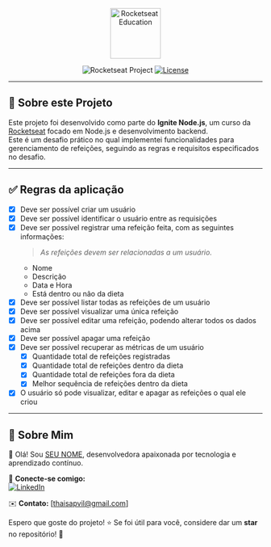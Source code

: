 <p align="center">
  <img alt="Rocketseat Education" src="https://avatars.githubusercontent.com/u/69590972?s=200&v=4" width="100px" />
</p>

<p align="center">
  <img src="https://img.shields.io/static/v1?label=Rocketseat&message=Education&color=8257e5&labelColor=202024" alt="Rocketseat Project" />
  <a href="LICENSE"><img  src="https://img.shields.io/static/v1?label=License&message=MIT&color=8257e5&labelColor=202024" alt="License"></a>
</p>

---

## 📌 Sobre este Projeto

Este projeto foi desenvolvido como parte do **Ignite Node.js**, um curso da [Rocketseat](https://www.rocketseat.com.br/) focado em Node.js e desenvolvimento backend.  
Este é um desafio prático no qual implementei funcionalidades para gerenciamento de refeições, seguindo as regras e requisitos especificados no desafio.

---

## ✅ Regras da aplicação

- [x] Deve ser possível criar um usuário
- [x] Deve ser possível identificar o usuário entre as requisições
- [x] Deve ser possível registrar uma refeição feita, com as seguintes informações:
  > *As refeições devem ser relacionadas a um usuário.*
  - Nome
  - Descrição
  - Data e Hora
  - Está dentro ou não da dieta
- [x] Deve ser possível listar todas as refeições de um usuário
- [x] Deve ser possível visualizar uma única refeição
- [x] Deve ser possível editar uma refeição, podendo alterar todos os dados acima
- [x] Deve ser possível apagar uma refeição
- [x] Deve ser possível recuperar as métricas de um usuário
  - [x] Quantidade total de refeições registradas
  - [x] Quantidade total de refeições dentro da dieta
  - [x] Quantidade total de refeições fora da dieta
  - [x] Melhor sequência de refeições dentro da dieta
- [x] O usuário só pode visualizar, editar e apagar as refeições o qual ele criou

---

<!--START_SECTION:footer-->

## 🚀 Sobre Mim

👋 Olá! Sou [SEU NOME](https://github.com/thaisvilarinho), desenvolvedora apaixonada por tecnologia e aprendizado contínuo.  

🔗 **Conecte-se comigo:**  
[![LinkedIn](https://img.shields.io/badge/LinkedIn-000?style=for-the-badge&logo=linkedin&logoColor=0A66C2)](https://www.linkedin.com/in/thais-vilarinho-37842b72/)  

✉️ **Contato:** [thaisapvil@gmail.com]  

Espero que goste do projeto! ⭐ Se foi útil para você, considere dar um **star** no repositório! 🚀


<!--END_SECTION:footer-->
